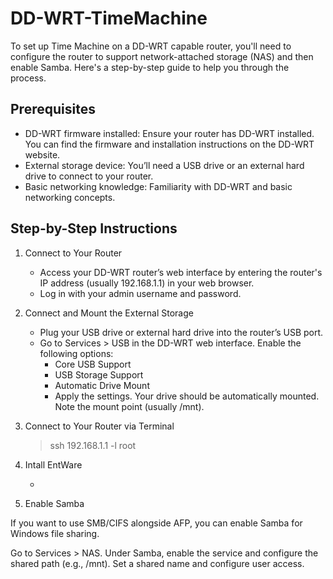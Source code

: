 # DD-WRT-TimeMachine

To set up Time Machine on a DD-WRT capable router, you'll need to configure the router to support network-attached storage (NAS) and then enable Samba. Here's a step-by-step guide to help you through the process.

## Prerequisites

- DD-WRT firmware installed: Ensure your router has DD-WRT installed. You can find the firmware and installation instructions on the DD-WRT website.
- External storage device: You’ll need a USB drive or an external hard drive to connect to your router.
- Basic networking knowledge: Familiarity with DD-WRT and basic networking concepts.

## Step-by-Step Instructions

1. Connect to Your Router
    - Access your DD-WRT router’s web interface by entering the router's IP address (usually 192.168.1.1) in your web browser.
    - Log in with your admin username and password.

2. Connect and Mount the External Storage

    - Plug your USB drive or external hard drive into the router’s USB port.
    - Go to Services > USB in the DD-WRT web interface.
      Enable the following options:
        - Core USB Support
        - USB Storage Support
        - Automatic Drive Mount
        - Apply the settings. Your drive should be automatically mounted. Note the mount point (usually /mnt).

3. Connect to Your Router via Terminal

    >ssh 192.168.1.1 -l root

4. Intall EntWare

   - 
6. Enable Samba 

If you want to use SMB/CIFS alongside AFP, you can enable Samba for Windows file sharing.

Go to Services > NAS.
Under Samba, enable the service and configure the shared path (e.g., /mnt).
Set a shared name and configure user access.
